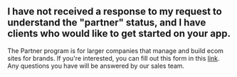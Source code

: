 ## I have not received a response to my request to understand the "partner" status, and I have clients who would like to get started on your app.

The Partner program is for larger companies that manage and build ecom sites for brands. If you're interested, you can fill out this form in this [link](https://www.gotolstoy.com/become-a-partner). Any questions you have will be answered by our sales team. 
